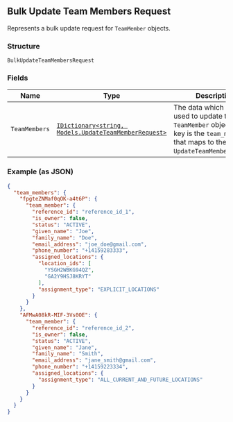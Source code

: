 ## Bulk Update Team Members Request

Represents a bulk update request for `TeamMember` objects.

### Structure

`BulkUpdateTeamMembersRequest`

### Fields

| Name | Type | Description |
|  --- | --- | --- |
| `TeamMembers` | [`IDictionary<string, Models.UpdateTeamMemberRequest>`](/doc/models/update-team-member-request.md) | The data which will be used to update the `TeamMember` objects. Each key is the `team_member_id` that maps to the `UpdateTeamMemberRequest`. |

### Example (as JSON)

```json
{
  "team_members": {
    "fpgteZNMaf0qOK-a4t6P": {
      "team_member": {
        "reference_id": "reference_id_1",
        "is_owner": false,
        "status": "ACTIVE",
        "given_name": "Joe",
        "family_name": "Doe",
        "email_address": "joe_doe@gmail.com",
        "phone_number": "+14159283333",
        "assigned_locations": {
          "location_ids": [
            "YSGH2WBKG94QZ",
            "GA2Y9HSJ8KRYT"
          ],
          "assignment_type": "EXPLICIT_LOCATIONS"
        }
      }
    },
    "AFMwA08kR-MIF-3Vs0OE": {
      "team_member": {
        "reference_id": "reference_id_2",
        "is_owner": false,
        "status": "ACTIVE",
        "given_name": "Jane",
        "family_name": "Smith",
        "email_address": "jane_smith@gmail.com",
        "phone_number": "+14159223334",
        "assigned_locations": {
          "assignment_type": "ALL_CURRENT_AND_FUTURE_LOCATIONS"
        }
      }
    }
  }
}
```

